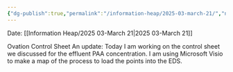```yaml
---
{"dg-publish":true,"permalink":"/information-heap/2025-03-march-21/","noteIcon":"","created":"2025-03-21T12:16:58.756-05:00"}
---
```


Date: [[Information Heap/2025 03-March 21\|2025 03-March 21]]

Ovation Control Sheet
An update: Today I am working on the control sheet we discussed for the effluent PAA concentration. I am using Microsoft Visio to make a map of the process to load the points into the EDS.
